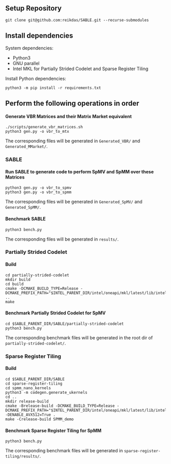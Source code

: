 ## Setup Repository

```
git clone git@github.com:reikdas/SABLE.git --recurse-submodules
```

## Install dependencies

System dependencies:
- Python3
- GNU parallel
- Intel MKL for Partially Strided Codelet and Sparse Register Tiling

Install Python dependencies:
```
python3 -m pip install -r requirements.txt
```

## Perform the following operations in order

#### Generate VBR Matrices and their Matrix Market equivalent

```
./scripts/generate_vbr_matrices.sh
python3 gen.py -o vbr_to_mtx
```

The corresponding files will be generated in `Generated_VBR/` and `Generated_MMarket/`.

### SABLE

#### Run SABLE to generate code to perform SpMV and SpMM over these Matrices

```
python3 gen.py -o vbr_to_spmv
python3 gen.py -o vbr_to_spmm
```

The corresponding files will be generated in `Generated_SpMV/` and `Generated_SpMM/`.

#### Benchmark SABLE

```
python3 bench.py
```

The corresponding files will be generated in `results/`.

### Partially Strided Codelet

#### Build

```
cd partially-strided-codelet
mkdir build
cd build
cmake -DCMAKE_BUILD_TYPE=Release -DCMAKE_PREFIX_PATH="$INTEL_PARENT_DIR/intel/oneapi/mkl/latest/lib/intel64/;$INTEL_PARENT_DIR/intel/oneapi/mkl/latest/include/" ..
make
```

#### Benchmark Partially Strided Codelet for SpMV

```
cd $SABLE_PARENT_DIR/SABLE/partially-strided-codelet
python3 bench.py
```
The corresponding benchmark files will be generated in the root dir of `partially-strided-codelet/`.

### Sparse Register Tiling

#### Build

```
cd $SABLE_PARENT_DIR/SABLE
cd sparse-register-tiling
cd spmm_nano_kernels
python3 -m codegen.generate_ukernels
cd ..
mkdir release-build
cmake -Brelease-build -DCMAKE_BUILD_TYPE=Release -DCMAKE_PREFIX_PATH="$INTEL_PARENT_DIR/intel/oneapi/mkl/latest/lib/intel64/;$INTEL_PARENT_DIR/intel/oneapi/mkl/latest/include/" -DENABLE_AVX512=True .
make -Crelease-build SPMM_demo
```

#### Benchmark Sparse Register Tiling for SpMM

```
python3 bench.py
```
The corresponding benchmark files will be generated in `sparse-register-tiling/results/`.
